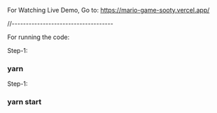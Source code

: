 For Watching Live Demo,
Go to: https://mario-game-sooty.vercel.app/

//------------------------------------

For running the code:

Step-1:

### yarn

Step-1:

### yarn start
